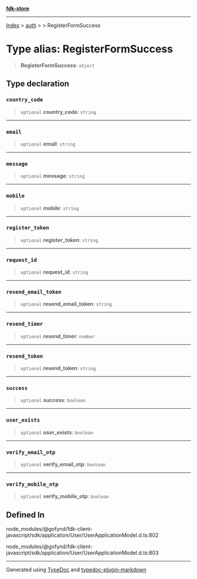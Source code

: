 [**fdk-store**](../../../README.md)
***

[Index](../../../API.md) > [auth](../../README.md) > [<internal>](../README.md) > RegisterFormSuccess

# Type alias: RegisterFormSuccess

> **RegisterFormSuccess**: `object`

## Type declaration

### `country_code`

> `optional` **country\_code**: `string`

***

### `email`

> `optional` **email**: `string`

***

### `message`

> `optional` **message**: `string`

***

### `mobile`

> `optional` **mobile**: `string`

***

### `register_token`

> `optional` **register\_token**: `string`

***

### `request_id`

> `optional` **request\_id**: `string`

***

### `resend_email_token`

> `optional` **resend\_email\_token**: `string`

***

### `resend_timer`

> `optional` **resend\_timer**: `number`

***

### `resend_token`

> `optional` **resend\_token**: `string`

***

### `success`

> `optional` **success**: `boolean`

***

### `user_exists`

> `optional` **user\_exists**: `boolean`

***

### `verify_email_otp`

> `optional` **verify\_email\_otp**: `boolean`

***

### `verify_mobile_otp`

> `optional` **verify\_mobile\_otp**: `boolean`

## Defined In

node\_modules/@gofynd/fdk-client-javascript/sdk/application/User/UserApplicationModel.d.ts:802

node\_modules/@gofynd/fdk-client-javascript/sdk/application/User/UserApplicationModel.d.ts:803

***
Generated using [TypeDoc](https://typedoc.org/) and [typedoc-plugin-markdown](https://www.npmjs.com/package/typedoc-plugin-markdown)
